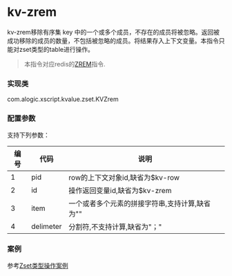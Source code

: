 kv-zrem
======

kv-zrem移除有序集 key 中的一个或多个成员，不存在的成员将被忽略。返回被成功移除的成员的数量，不包括被忽略的成员。将结果存入上下文变量。本指令只能对zset类型的table进行操作。

> 本指令对应redis的[ZREM](http://redis.io/commands/zrem)指令.

### 实现类

com.alogic.xscript.kvalue.zset.KVZrem

### 配置参数

支持下列参数：

| 编号 | 代码 | 说明 |
| ---- | ---- | ---- |
| 1 | pid | row的上下文对象id,缺省为$kv-row |
| 2 | id | 操作返回变量id,缺省为$kv-zrem |
| 3 | item | 一个或者多个元素的拼接字符串,支持计算,缺省为"" |
| 4 | delimeter | 分割符,不支持计算,缺省为"；"|


### 案例

参考[Zset类型操作案例](case.zset.md)


